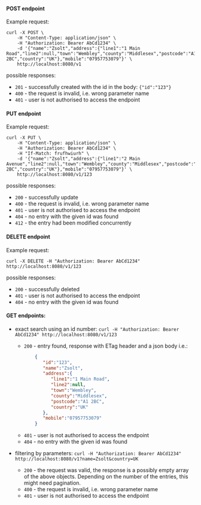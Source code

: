    
#### POST endpoint
Example request:

```
curl -X POST \
    -H "Content-Type: application/json" \
    -H "Authorization: Bearer AbCd1234" \
    -d '{"name":"Zsolt","address":{"line1":"1 Main Road","line2":null,"town":"Wembley","county":"Middlesex","postcode":"A1 2BC","country":"UK"},"mobile":"07957753079"}' \
    http://localhost:8080/v1
```

possible responses:
* `201` - successfully created with the id in the body: `{"id":"123"}`
* `400` - the request is invalid, i.e. wrong parameter name
* `401` - user is not authorised to access the endpoint



#### PUT endpoint
Example request:

```
curl -X PUT \
    -H "Content-Type: application/json" \
    -H "Authorization: Bearer AbCd1234" \
    -H "If-Match: frufhwiurh" \
    -d '{"name":"Zsolt","address":{"line1":"2 Main Avenue","line2":null,"town":"Wembley","county":"Middlesex","postcode":"A1 2BC","country":"UK"},"mobile":"07957753079"}' \
    http://localhost:8080/v1/123
```

possible responses:
* `200` - successfully update
* `400` - the request is invalid, i.e. wrong parameter name
* `401` - user is not authorised to access the endpoint
* `404` - no entry with the given id was found
* `412` - the entry had been modified concurrently



#### DELETE endpoint 
Example request:

`curl -X DELETE -H "Authorization: Bearer AbCd1234" http://localhost:8080/v1/123`

possible responses:
* `200` - successfully deleted 
* `401` - user is not authorised to access the endpoint
* `404` - no entry with the given id was found



#### GET endpoints:
* exact search using an id number: `curl -H "Authorization: Bearer AbCd1234" http://localhost:8080/v1/123`
    
    * `200` - entry found, response with ETag header and a json body i.e.:
        ```json
            {
               "id":"123",
               "name":"Zsolt",
               "address":{
                  "line1":"1 Main Road",
                  "line2":null,
                  "town":"Wembley",
                  "county":"Middlesex",
                  "postcode":"A1 2BC",
                  "country":"UK"
               },
               "mobile":"07957753079"
            }
        ```
    * `401` - user is not authorised to access the endpoint
    * `404` - no entry with the given id was found
* filtering by parameters: `curl -H "Authorization: Bearer AbCd1234" http://localhost:8080/v1?name=Zsolt&country=UK`
    * `200` - the request was valid, the response is a possibly empty array of the above objects. Depending on the number of the entries, this might need pagination.
    * `400` - the request is invalid, i.e. wrong parameter name
    * `401` - user is not authorised to access the endpoint

